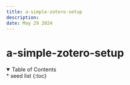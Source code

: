```yaml
---
title: a-simple-zotero-setup
description:
date: May 29 2024
---
```


# a-simple-zotero-setup

<!-- table of contents (html disclosure + kramdown {:toc}) -->
<details class='italic bg-stone-100 py-1 px-3 rounded-sm border border-stone-200' open><summary>Table of Contents</summary><aside markdown="1">
* seed list
{:toc}
</aside></details>